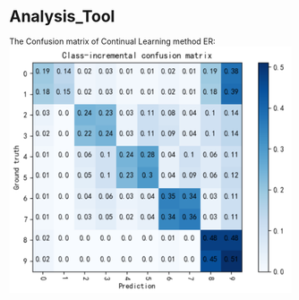# Analysis_Tool
The Confusion matrix of Continual Learning method ER:
![avatar](./ER_confusion_matrix.png)
